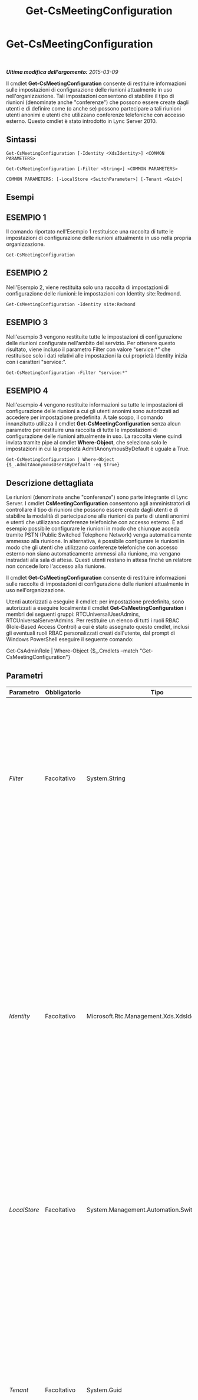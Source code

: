 ﻿---
title: Get-CsMeetingConfiguration
TOCTitle: Get-CsMeetingConfiguration
ms:assetid: 3aa2d905-0ce0-4675-8543-c7bb9b4a3d1a
ms:mtpsurl: https://technet.microsoft.com/it-it/library/Gg425875(v=OCS.15)
ms:contentKeyID: 49300241
ms.date: 08/24/2015
mtps_version: v=OCS.15
ms.translationtype: HT
---

# Get-CsMeetingConfiguration

 

_**Ultima modifica dell'argomento:** 2015-03-09_

Il cmdlet **Get-CsMeetingConfiguration** consente di restituire informazioni sulle impostazioni di configurazione delle riunioni attualmente in uso nell'organizzazione. Tali impostazioni consentono di stabilire il tipo di riunioni (denominate anche "conferenze") che possono essere create dagli utenti e di definire come (o anche se) possono partecipare a tali riunioni utenti anonimi e utenti che utilizzano conferenze telefoniche con accesso esterno. Questo cmdlet è stato introdotto in Lync Server 2010.

## Sintassi

    Get-CsMeetingConfiguration [-Identity <XdsIdentity>] <COMMON PARAMETERS>

    Get-CsMeetingConfiguration [-Filter <String>] <COMMON PARAMETERS>

    COMMON PARAMETERS: [-LocalStore <SwitchParameter>] [-Tenant <Guid>]

## Esempi

## ESEMPIO 1

Il comando riportato nell'Esempio 1 restituisce una raccolta di tutte le impostazioni di configurazione delle riunioni attualmente in uso nella propria organizzazione.

    Get-CsMeetingConfiguration

## ESEMPIO 2

Nell'Esempio 2, viene restituita solo una raccolta di impostazioni di configurazione delle riunioni: le impostazioni con Identity site:Redmond.

    Get-CsMeetingConfiguration -Identity site:Redmond

## ESEMPIO 3

Nell'esempio 3 vengono restituite tutte le impostazioni di configurazione delle riunioni configurate nell'ambito del servizio. Per ottenere questo risultato, viene incluso il parametro Filter con valore "service:\*" che restituisce solo i dati relativi alle impostazioni la cui proprietà Identity inizia con i caratteri "service:".

    Get-CsMeetingConfiguration -Filter "service:*"

## ESEMPIO 4

Nell'esempio 4 vengono restituite informazioni su tutte le impostazioni di configurazione delle riunioni a cui gli utenti anonimi sono autorizzati ad accedere per impostazione predefinita. A tale scopo, il comando innanzitutto utilizza il cmdlet **Get-CsMeetingConfiguration** senza alcun parametro per restituire una raccolta di tutte le impostazioni di configurazione delle riunioni attualmente in uso. La raccolta viene quindi inviata tramite pipe al cmdlet **Where-Object**, che seleziona solo le impostazioni in cui la proprietà AdmitAnonymousByDefault è uguale a True.

    Get-CsMeetingConfiguration | Where-Object {$_.AdmitAnonymousUsersByDefault -eq $True}

## Descrizione dettagliata

Le riunioni (denominate anche "conferenze") sono parte integrante di Lync Server. I cmdlet **CsMeetingConfiguration** consentono agli amministratori di controllare il tipo di riunioni che possono essere create dagli utenti e di stabilire la modalità di partecipazione alle riunioni da parte di utenti anonimi e utenti che utilizzano conferenze telefoniche con accesso esterno. È ad esempio possibile configurare le riunioni in modo che chiunque acceda tramite PSTN (Public Switched Telephone Network) venga automaticamente ammesso alla riunione. In alternativa, è possibile configurare le riunioni in modo che gli utenti che utilizzano conferenze telefoniche con accesso esterno non siano automaticamente ammessi alla riunione, ma vengano instradati alla sala di attesa. Questi utenti restano in attesa finché un relatore non concede loro l'accesso alla riunione.

Il cmdlet **Get-CsMeetingConfiguration** consente di restituire informazioni sulle raccolte di impostazioni di configurazione delle riunioni attualmente in uso nell'organizzazione.

Utenti autorizzati a eseguire il cmdlet: per impostazione predefinita, sono autorizzati a eseguire localmente il cmdlet **Get-CsMeetingConfiguration** i membri dei seguenti gruppi: RTCUniversalUserAdmins, RTCUniversalServerAdmins. Per restituire un elenco di tutti i ruoli RBAC (Role-Based Access Control) a cui è stato assegnato questo cmdlet, inclusi gli eventuali ruoli RBAC personalizzati creati dall'utente, dal prompt di Windows PowerShell eseguire il seguente comando:

Get-CsAdminRole | Where-Object {$\_.Cmdlets –match "Get-CsMeetingConfiguration"}

## Parametri


<table>
<colgroup>
<col style="width: 25%" />
<col style="width: 25%" />
<col style="width: 25%" />
<col style="width: 25%" />
</colgroup>
<thead>
<tr class="header">
<th>Parametro</th>
<th>Obbligatorio</th>
<th>Tipo</th>
<th>Descrizione</th>
</tr>
</thead>
<tbody>
<tr class="odd">
<td><p><em>Filter</em></p></td>
<td><p>Facoltativo</p></td>
<td><p>System.String</p></td>
<td><p>Consente di utilizzare i caratteri jolly per ottenere una o più raccolte di impostazioni di configurazione delle riunioni. Ad esempio, per ottenere una raccolta di tutte le impostazioni configurate nell'ambito del sito, utilizzare la seguente sintassi: -Filter site:*. Per ottenere una raccolta di tutte le impostazioni che hanno il termine &quot;EMEA&quot; nella loro identità (Identity, l'unica proprietà che è possibile filtrare), utilizzare la seguente sintassi: -Filter *EMEA*.</p></td>
</tr>
<tr class="even">
<td><p><em>Identity</em></p></td>
<td><p>Facoltativo</p></td>
<td><p>Microsoft.Rtc.Management.Xds.XdsIdentity</p></td>
<td><p>Indica l'identificatore univoco della raccolta di impostazioni di configurazione delle riunioni che si desidera ottenere. Per ottenere le impostazioni globali, utilizzare la seguente sintassi: -Identity global. Per fare riferimento a una raccolta configurata nell'ambito del sito, utilizzare una sintassi simile alla seguente: -Identity site:Redmond. Per ottenere le impostazioni configurate nell'ambito del servizio, utilizzare una sintassi simile alla seguente: -Identity service:UserServer:atl-cs-001.litwareinc.com.</p>
<p>Se questo parametro non viene specificato, il cmdlet <strong>Get-CsMeetingConfiguration</strong> restituirà una raccolta di tutte le impostazioni delle riunioni in uso nell'organizzazione.</p>
<p>Si noti che non è possibile utilizzare caratteri jolly quando si specifica un parametro Identity. Se tuttavia è necessario utilizzare caratteri jolly, includere il parametro Filter.</p></td>
</tr>
<tr class="odd">
<td><p><em>LocalStore</em></p></td>
<td><p>Facoltativo</p></td>
<td><p>System.Management.Automation.SwitchParameter</p></td>
<td><p>Consente di recuperare i dati di configurazione della riunione dalla replica locale di archivio di gestione centrale invece che direttamente da archivio di gestione centrale.</p></td>
</tr>
<tr class="even">
<td><p><em>Tenant</em></p></td>
<td><p>Facoltativo</p></td>
<td><p>System.Guid</p></td>
<td><p>Identificatore univoco globale (GUID) dell'account tenant di Office 365 di cui devono essere recuperate le impostazioni di configurazione delle riunioni.</p>
<p>Ad esempio:</p>
<p>–Tenant &quot;38aad667-af54-4397-aaa7-e94c79ec2308&quot;</p>
<p>È possibile restituire l'ID di ogni tenant eseguendo questo comando:</p>
<p>Get-CsTenant | Select-Object DisplayName, TenantID</p>
<p>Se si usa una sessione remota di Windows PowerShell e si è connessi solo a Skype for Business online non è necessario includere il parametro Tenant. L'ID del tenant verrà infatti compilato automaticamente in base alle informazioni di connessione. Il parametro Tenant è destinato principalmente all'uso in ambienti ibridi.</p></td>
</tr>
</tbody>
</table>


## Tipi di input

Nessuno. Il cmdlet **Get-CsMeetingConfiguration** non accetta dati inviati tramite pipeline.

## Tipi restituiti

Il cmdlet **Get-CsMeetingConfiguration** restituisce istanze dell'oggetto Microsoft.Rtc.Management.WritableConfig.Settings.UserServices.MeetingConfiguration.

## Vedere anche

#### Ulteriori risorse

[New-CsMeetingConfiguration](new-csmeetingconfiguration.md)  
[Remove-CsMeetingConfiguration](remove-csmeetingconfiguration.md)  
[Set-CsMeetingConfiguration](set-csmeetingconfiguration.md)

